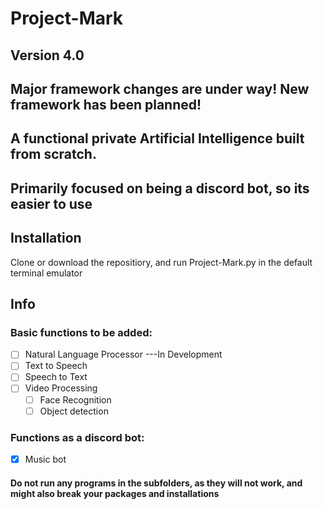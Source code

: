 # Project-Mark
## Version 4.0

## Major framework changes are under way! New framework has been planned!
## A functional private Artificial Intelligence built from scratch.
## Primarily focused on being a discord bot, so its easier to use

## Installation
Clone or download the repositiory, and run Project-Mark.py in the default terminal emulator

## Info
### Basic functions to be added:
- [ ] Natural Language Processor ---In Development
- [ ] Text to Speech
- [ ] Speech to Text
- [ ] Video Processing
  - [ ] Face Recognition
  - [ ] Object detection
  
### Functions as a discord bot:
- [x] Music bot

#### Do not run any programs in the subfolders, as they will not work, and might also break your packages and installations
